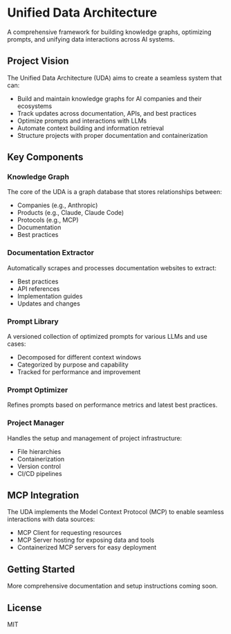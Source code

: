 # Unified Data Architecture

A comprehensive framework for building knowledge graphs, optimizing prompts, and unifying data interactions across AI systems.

## Project Vision

The Unified Data Architecture (UDA) aims to create a seamless system that can:

- Build and maintain knowledge graphs for AI companies and their ecosystems
- Track updates across documentation, APIs, and best practices
- Optimize prompts and interactions with LLMs
- Automate context building and information retrieval
- Structure projects with proper documentation and containerization

## Key Components

### Knowledge Graph

The core of the UDA is a graph database that stores relationships between:

- Companies (e.g., Anthropic)
- Products (e.g., Claude, Claude Code)
- Protocols (e.g., MCP)
- Documentation
- Best practices

### Documentation Extractor

Automatically scrapes and processes documentation websites to extract:

- Best practices
- API references
- Implementation guides
- Updates and changes

### Prompt Library

A versioned collection of optimized prompts for various LLMs and use cases:

- Decomposed for different context windows
- Categorized by purpose and capability
- Tracked for performance and improvement

### Prompt Optimizer

Refines prompts based on performance metrics and latest best practices.

### Project Manager

Handles the setup and management of project infrastructure:

- File hierarchies
- Containerization
- Version control
- CI/CD pipelines

## MCP Integration

The UDA implements the Model Context Protocol (MCP) to enable seamless interactions with data sources:

- MCP Client for requesting resources
- MCP Server hosting for exposing data and tools
- Containerized MCP servers for easy deployment

## Getting Started

More comprehensive documentation and setup instructions coming soon.

## License

MIT